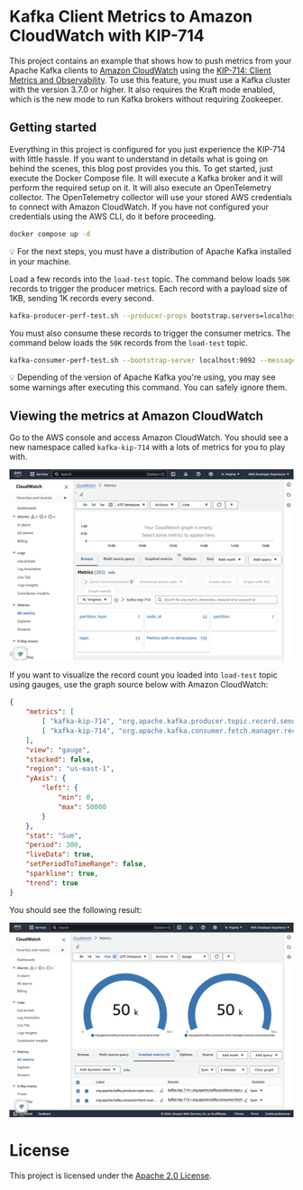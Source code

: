 # Kafka Client Metrics to Amazon CloudWatch with KIP-714

This project contains an example that shows how to push metrics from your Apache Kafka clients to [Amazon CloudWatch](https://docs.aws.amazon.com/AmazonCloudWatch/latest/monitoring/WhatIsCloudWatch.html) using the [KIP-714: Client Metrics and Observability](https://cwiki.apache.org/confluence/display/KAFKA/KIP-714%3A+Client+metrics+and+observability). To use this feature, you must use a Kafka cluster with the version 3.7.0 or higher. It also requires the Kraft mode enabled, which is the new mode to run Kafka brokers without requiring Zookeeper.

## Getting started

Everything in this project is configured for you just experience the KIP-714 with little hassle. If you want to understand in details what is going on behind the scenes, this blog post provides you this. To get started, just execute the Docker Compose file. It will execute a Kafka broker and it will perform the required setup on it. It will also execute an OpenTelemetry collector. The OpenTelemetry collector will use your stored AWS credentials to connect with Amazon CloudWatch. If you have not configured your credentials using the AWS CLI, do it before proceeding.

```bash
docker compose up -d
```

💡 For the next steps, you must have a distribution of Apache Kafka installed in your machine.

Load a few records into the `load-test` topic. The command below loads `50K` records to trigger the producer metrics. Each record with a payload size of 1KB, sending 1K records every second.

```bash
kafka-producer-perf-test.sh --producer-props bootstrap.servers=localhost:9092 --throughput 1000 --num-records 50000 --record-size 1024 --topic load-test --print-metrics
```

You must also consume these records to trigger the consumer metrics. The command below loads the `50K` records from the `load-test` topic.

```bash
kafka-consumer-perf-test.sh --bootstrap-server localhost:9092 --messages 50000 --topic load-test --print-metrics
```

💡 Depending of the version of Apache Kafka you're using, you may see some warnings after executing this command. You can safely ignore them.

## Viewing the metrics at Amazon CloudWatch

Go to the AWS console and access Amazon CloudWatch. You should see a new namespace called `kafka-kip-714` with a lots of metrics for you to play with.

![Multiple metric groups](/images/cloudwatch.png)

If you want to visualize the record count you loaded into `load-test` topic using gauges, use the graph source below with Amazon CloudWatch:

```json
{
    "metrics": [
        [ "kafka-kip-714", "org.apache.kafka.producer.topic.record.send.total", "topic", "load-test" ],
        [ "kafka-kip-714", "org.apache.kafka.consumer.fetch.manager.records.consumed.total", "topic", "load-test" ]
    ],
    "view": "gauge",
    "stacked": false,
    "region": "us-east-1",
    "yAxis": {
        "left": {
            "min": 0,
            "max": 50000
        }
    },
    "stat": "Sum",
    "period": 300,
    "liveData": true,
    "setPeriodToTimeRange": false,
    "sparkline": true,
    "trend": true
}
```

You should see the following result:

![Sample Kafka metrics](/images/client-metrics.png)

# License

This project is licensed under the [Apache 2.0 License](./LICENSE).
